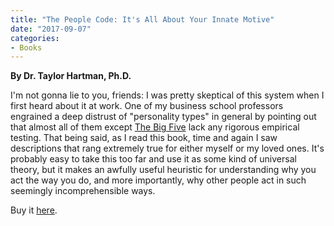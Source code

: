 ```yaml
---
title: "The People Code: It's All About Your Innate Motive"
date: "2017-09-07"
categories:
- Books
---
```


**By Dr. Taylor Hartman, Ph.D.**

I'm not gonna lie to you, friends: I was pretty skeptical of this system when I first heard about it at work. One of my business school professors engrained a deep distrust of "personality types" in general by pointing out that almost all of them except [The Big Five](http://jeffrussellcoaching.us15.list-manage.com/track/click?u=df2d4a2d24de687c5851d6fb7&id=86f302a397&e=a21731beeb) lack any rigorous empirical testing. That being said, as I read this book, time and again I saw descriptions that rang extremely true for either myself or my loved ones. It's probably easy to take this too far and use it as some kind of universal theory, but it makes an awfully useful heuristic for understanding why you act the way you do, and more importantly, why other people act in such seemingly incomprehensible ways.

Buy it [here](https://smile.amazon.com/People-Code-About-Innate-Motive-ebook/dp/B000W5MI7G/ref=sr_1_1?s=digital-text&ie=UTF8&qid=1507241030&sr=1-1&keywords=the+people+code).
